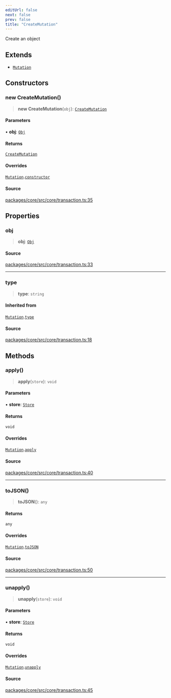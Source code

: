 ```yaml
---
editUrl: false
next: false
prev: false
title: "CreateMutation"
---
```


Create an object

## Extends

- [`Mutation`](/api-core/classes/mutation/)

## Constructors

### new CreateMutation()

> **new CreateMutation**(`obj`): [`CreateMutation`](/api-core/classes/createmutation/)

#### Parameters

• **obj**: [`Obj`](/api-core/classes/obj/)

#### Returns

[`CreateMutation`](/api-core/classes/createmutation/)

#### Overrides

[`Mutation`](/api-core/classes/mutation/).[`constructor`](/api-core/classes/mutation/#constructors)

#### Source

[packages/core/src/core/transaction.ts:35](https://github.com/dgmjs/dgmjs/blob/main/packages/core/src/core/transaction.ts#L35)

## Properties

### obj

> **obj**: [`Obj`](/api-core/classes/obj/)

#### Source

[packages/core/src/core/transaction.ts:33](https://github.com/dgmjs/dgmjs/blob/main/packages/core/src/core/transaction.ts#L33)

***

### type

> **type**: `string`

#### Inherited from

[`Mutation`](/api-core/classes/mutation/).[`type`](/api-core/classes/mutation/#type)

#### Source

[packages/core/src/core/transaction.ts:18](https://github.com/dgmjs/dgmjs/blob/main/packages/core/src/core/transaction.ts#L18)

## Methods

### apply()

> **apply**(`store`): `void`

#### Parameters

• **store**: [`Store`](/api-core/classes/store/)

#### Returns

`void`

#### Overrides

[`Mutation`](/api-core/classes/mutation/).[`apply`](/api-core/classes/mutation/#apply)

#### Source

[packages/core/src/core/transaction.ts:40](https://github.com/dgmjs/dgmjs/blob/main/packages/core/src/core/transaction.ts#L40)

***

### toJSON()

> **toJSON**(): `any`

#### Returns

`any`

#### Overrides

[`Mutation`](/api-core/classes/mutation/).[`toJSON`](/api-core/classes/mutation/#tojson)

#### Source

[packages/core/src/core/transaction.ts:50](https://github.com/dgmjs/dgmjs/blob/main/packages/core/src/core/transaction.ts#L50)

***

### unapply()

> **unapply**(`store`): `void`

#### Parameters

• **store**: [`Store`](/api-core/classes/store/)

#### Returns

`void`

#### Overrides

[`Mutation`](/api-core/classes/mutation/).[`unapply`](/api-core/classes/mutation/#unapply)

#### Source

[packages/core/src/core/transaction.ts:45](https://github.com/dgmjs/dgmjs/blob/main/packages/core/src/core/transaction.ts#L45)
